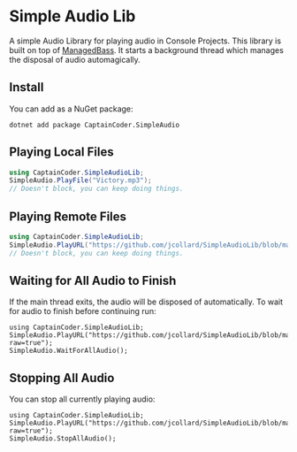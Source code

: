 # Simple Audio Lib

A simple Audio Library for playing audio in Console Projects. This 
library is built on top of [ManagedBass](https://github.com/ManagedBass/ManagedBass). It starts
a background thread which manages the disposal of audio automagically. 

## Install

You can add as a NuGet package:

```
dotnet add package CaptainCoder.SimpleAudio
```

## Playing Local Files

```csharp
using CaptainCoder.SimpleAudioLib;
SimpleAudio.PlayFile("Victory.mp3");
// Doesn't block, you can keep doing things.
```

## Playing Remote Files

```csharp
using CaptainCoder.SimpleAudioLib;
SimpleAudio.PlayURL("https://github.com/jcollard/SimpleAudioLib/blob/main/audio/Victory.mp3?raw=true");
// Doesn't block, you can keep doing things.
```

## Waiting for All Audio to Finish

If the main thread exits, the audio will be disposed of automatically. To
wait for audio to finish before continuing run:

```
using CaptainCoder.SimpleAudioLib;
SimpleAudio.PlayURL("https://github.com/jcollard/SimpleAudioLib/blob/main/audio/Victory.mp3?raw=true");
SimpleAudio.WaitForAllAudio();
```

## Stopping All Audio

You can stop all currently playing audio:

```
using CaptainCoder.SimpleAudioLib;
SimpleAudio.PlayURL("https://github.com/jcollard/SimpleAudioLib/blob/main/audio/Victory.mp3?raw=true");
SimpleAudio.StopAllAudio();
```
